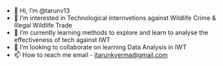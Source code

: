 - 👋 Hi, I’m @tarunv13
- 👀 I’m interested in Technological internvetions against Wildlife Crime & Illegal Wildlife Trade
- 🌱 I’m currently learning methods to explore and learn to analyse the effectiveness of tech against IWT 
- 💞️ I’m looking to collaborate on learning Data Analysis in IWT 
- 📫 How to reach me email - itarunkverma@gmail.com

<!---
tarunv13/tarunv13 is a ✨ special ✨ repository because its `README.md` (this file) appears on your GitHub profile.
You can click the Preview link to take a look at your changes.
--->
